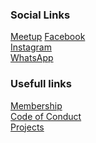 <!--### Chapter Information
* Chapter Region-->

### Social Links
[Meetup](https://www.meetup.com/chandigarh-owasp-meetup-group/)
[Facebook](https://m.facebook.com/owaspchandigarh/)<br>
[Instagram](https://www.instagram.com/owaspchandigarh/)<br>
[WhatsApp](https://chat.whatsapp.com/DGuxU4hO7UAKufwJSTZAst)<br>

### Usefull links 
[Membership](https://owasp.org/membership/)<br>
[Code of Conduct](https://owasp.org/www-policy/operational/code-of-conduct)<br>
[Projects](https://owasp.org/projects/)<br>
